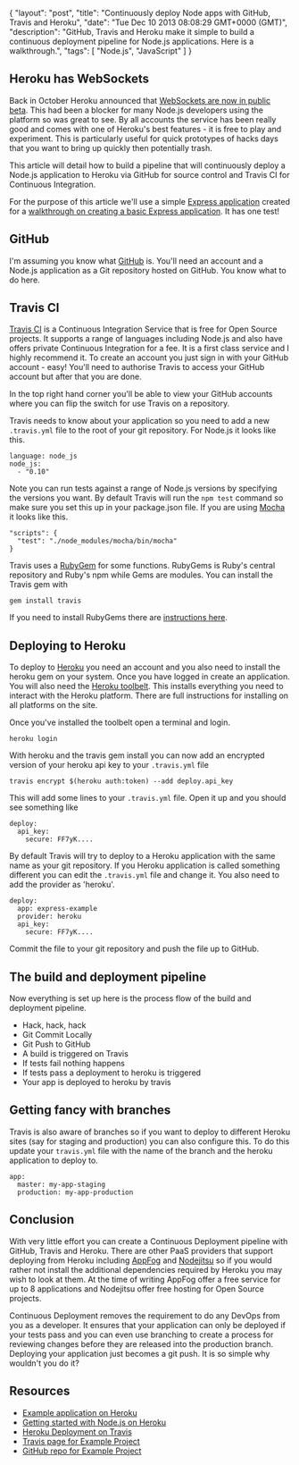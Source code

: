 {
  "layout": "post",
  "title": "Continuously deploy Node apps with GitHub, Travis and Heroku",
  "date": "Tue Dec 10 2013 08:08:29 GMT+0000 (GMT)",
  "description": "GitHub, Travis and Heroku make it simple to build a continuous deployment pipeline for Node.js applications. Here is a walkthrough.",
  "tags": [
    "Node.js",
    "JavaScript"
  ]
}

## Heroku has WebSockets

Back in October Heroku announced that [WebSockets are now in public beta][14]. This had been a blocker for many Node.js developers using the platform so was great to see. By all accounts the service has been really good and comes with one of Heroku's best features - it is free to play and experiment. This is particularly useful for quick prototypes of hacks days that you want to bring up quickly then potentially trash.

This article will detail how to build a pipeline that will continuously deploy a Node.js application to Heroku via GitHub for source control and Travis CI for Continuous Integration. 

For the purpose of this article we'll use a simple [Express application][2] created for a [walkthrough on creating a basic Express application][3]. It has one test!

## GitHub

I'm assuming you know what [GitHub][15] is. You'll need an account and a Node.js application as a Git repository hosted on GitHub. You know what to do here.

## Travis CI

[Travis CI][16] is a Continuous Integration Service that is free for Open Source projects. It supports a range of languages including Node.js and also have offers private Continuous Integration for a fee. It is a first class service and I highly recommend it. To create an account you just sign in with your GitHub account - easy! You'll need to authorise Travis to access your GitHub account but after that you are done. 

In the top right hand corner you'll be able to view your GitHub accounts where you can flip the switch for use Travis on a repository.

Travis needs to know about your application so you need to add a new `.travis.yml` file to the root of your git repository. For Node.js it looks like this.

    language: node_js
    node_js:
      - "0.10"

Note you can run tests against a range of Node.js versions by specifying the versions you want. By default Travis will run the `npm test` command so make sure you set this up in your package.json file. If you are using [Mocha][4] it looks like this. 

    "scripts": {
      "test": "./node_modules/mocha/bin/mocha"
    }

Travis uses a [RubyGem][7] for some functions. RubyGems is Ruby's central repository and Ruby's npm while Gems are modules. You can install the Travis gem with

    gem install travis

If you need to install RubyGems there are [instructions here][8].

## Deploying to Heroku

To deploy to [Heroku][5] you need an account and you also need to install the heroku gem on your system. Once you have logged in create an application. You will also need the [Heroku toolbelt][6]. This installs everything you need to interact with the Heroku platform. There are full instructions for installing on all platforms on the site.

Once you've installed the toolbelt open a terminal and login.

    heroku login

With heroku and the travis gem install you can now add an encrypted version of your heroku api key to your `.travis.yml` file

    travis encrypt $(heroku auth:token) --add deploy.api_key

This will add some lines to your `.travis.yml` file. Open it up and you should see something like

    deploy:
      api_key:
        secure: FF7yK....

By default Travis will try to deploy to a Heroku application with the same name as your git repository. If you Heroku application is called something different you can edit the `.travis.yml` file and change it. You also need to add the provider as 'heroku'.

    deploy:
      app: express-example
      provider: heroku
      api_key:
        secure: FF7yK....

Commit the file to your git repository and push the file up to GitHub.
    
## The build and deployment pipeline

Now everything is set up here is the process flow of the build and deployment pipeline.

* Hack, hack, hack
* Git Commit Locally
* Git Push to GitHub
* A build is triggered on Travis
* If tests fail nothing happens
* If tests pass a deployment to heroku is triggered
* Your app is deployed to heroku by travis

## Getting fancy with branches

Travis is also aware of branches so if you want to deploy to different Heroku sites (say for staging and production) you can also configure this. To do this update your `travis.yml` file with the name of the branch and the heroku application to deploy to. 

    app:
      master: my-app-staging
      production: my-app-production

## Conclusion

With very little effort you can create a Continuous Deployment pipeline with GitHub, Travis and Heroku. There are other PaaS providers that support deploying from Heroku including [AppFog][17] and [Nodejitsu][18] so if you would rather not install the additional dependencies required by Heroku you may wish to look at them. At the time of writing AppFog offer a free service for up to 8 applications and Nodejitsu offer free hosting for Open Source projects.

Continuous Deployment removes the requirement to do any DevOps from you as a developer. It ensures that your application can only be deployed if your tests pass and you can even use branching to create a process for reviewing changes before they are released into the production branch. Deploying your application just becomes a git push. It is so simple why wouldn't you do it?

## Resources

* [Example application on Heroku][19]
* [Getting started with Node.js on Heroku][13]
* [Heroku Deployment on Travis][9]
* [Travis page for Example Project][10]
* [GitHub repo for Example Project][11]

[1]: https://blog.heroku.com/archives/2013/10/8/websockets-public-beta
[2]: https://github.com/shapeshed/express_example
[3]: http://shapeshed.com/creating-a-basic-site-with-node-and-express/
[4]: http://visionmedia.github.io/mocha/
[5]: https://www.heroku.com/
[6]: https://toolbelt.heroku.com/
[7]: https://rubygems.org/
[8]: https://rubygems.org/pages/download
[9]: http://about.travis-ci.org/docs/user/deployment/heroku/
[10]: https://travis-ci.org/shapeshed/express_example
[11]: https://github.com/shapeshed/express_example
[12]: https://github.com/shapeshed/express_example/blob/master/Procfile
[13]: https://devcenter.heroku.com/articles/getting-started-with-nodejs
[14]: https://blog.heroku.com/archives/2013/10/8/websockets-public-beta
[15]: https://github.com
[16]: https://travis-ci.org/
[17]: https://www.appfog.com/
[18]: https://www.nodejitsu.com/
[19]: http://express-tutorial.herokuapp.com/
